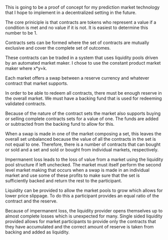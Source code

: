 This is going to be a proof of concept for my prediction market technology that I hope to implement in a decentralized setting in the future. 

The core priniciple is that contracts are tokens who represent a value if a condition is met and no value if it is not. It is easiest to determine this number to be 1. 

Contracts sets can be formed where the set of contracts are mutually exclusive and cover the complete set of outcomes. 

These contracts can be traded in a system that uses liquidity pools driven by an automated market maker. I chose to use the constant product market maker where x*y=k.

Each market offers a swap between a reserve currency and whatever contract that market supports. 

In order to be able to redeem all contracts, there must be enough reserve in the overall market. We must have a backing fund that is used for redeeming validated contracts. 

Because of the nature of the contract sets the market also supports buying or selling complete contracts sets for a value of one. The funds are added or subtracted from the backing fund to allow for this. 

When a swap is made in one of the market composing a set, this leaves the overall set unbalanced because the value of all the contracts in the set is not equal to one. Therefore, there is a number of contracts that can bought or sold and a set and sold or bought from individual markets, respectively. 

Impermanent loss leads to the loss of value from a market using the liquidity pool structure if left unchecked. The market must itself perform the second level market making that occurs when a swap is made in an individual market and use some of these profits to make sure that the set is sufficiently backed and return the rest to the participant. 

Liquidity can be provided to allow the market pools to grow which allows for lower price slippage. To do this a participant provides an equal ratio of the contract and the reserve. 

Because of impermanent loss, the liquidity provider opens themselves up to almost complete losses which is unexpected for many. Single sided liquidity provided allows for market participants to provide only the contracts that they have accumulated and the correct amount of reserve is taken from backing and added as liquidity. 
